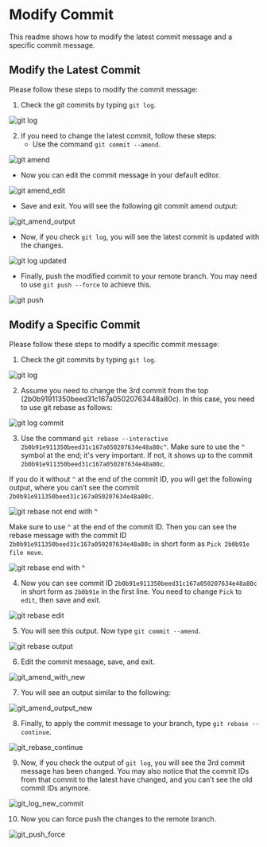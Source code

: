 # Modify Commit
This readme shows how to modify the latest commit message and a specific commit message.

## Modify the Latest Commit
Please follow these steps to modify the commit message:

1. Check the git commits by typing `git log`.

![git log](./images/git_log.png "git log")

2. If you need to change the latest commit, follow these steps:
   - Use the command `git commit --amend`.

![git amend](./images/git_amend.png "git amend")

   - Now you can edit the commit message in your default editor.

![git amend_edit](./images/git_amend_edit.png "git amend_edit")

   - Save and exit. You will see the following git commit amend output:

![git_amend_output](./images/git_amend_output.png "git_amend_output")

   - Now, if you check `git log`, you will see the latest commit is updated with the changes.

![git log updated](./images/git_log_updated.png "git log updated")

   - Finally, push the modified commit to your remote branch. You may need to use `git push --force` to achieve this.

![git push](./images/git_force_push.png "git force push")


## Modify a Specific Commit
Please follow these steps to modify a specific commit message:

1. Check the git commits by typing `git log`.

![git log](./images/git_log.png "git log")

2. Assume you need to change the 3rd commit from the top (2b0b91911350beed31c167a05020763448a80c). In this case, you need to use git rebase as follows:

![git log commit](./images/git_log_commit.png "git log commit")

3. Use the command `git rebase --interactive 2b0b91e911350beed31c167a050207634e48a80c^`. Make sure to use the `^` symbol at the end; it's very important. If not, it shows up to the commit `2b0b91e911350beed31c167a050207634e48a80c`.

If you do it without `^` at the end of the commit ID, you will get the following output, where you can’t see the commit `2b0b91e911350beed31c167a050207634e48a80c`.

![git rebase not end with ^](./images/git_rebase_wrong.png "git rebase not end with ^")

Make sure to use `^` at the end of the commit ID. Then you can see the rebase message with the commit ID `2b0b91e911350beed31c167a050207634e48a80c` in short form as `Pick 2b0b91e file move`.

![git rebase end with ^](./images/git_rebase_correct.png "git rebase end with ^")

4. Now you can see commit ID `2b0b91e911350beed31c167a050207634e48a80c` in short form as `2b0b91e` in the first line. You need to change `Pick` to `edit`, then save and exit.

![git rebase edit](./images/git_rebase_edit.png "git rebase edit")

5. You will see this output. Now type `git commit --amend`.

![git rebase output](./images/git_rebase_output.png "git rebase output")

6. Edit the commit message, save, and exit.

![git_amend_with_new](./images/git_amend_with_new.png "git_amend_with_new")

7. You will see an output similar to the following:

![git_amend_output_new](./images/git_amend_output_new.png "git_amend_output_new")

8. Finally, to apply the commit message to your branch, type `git rebase --continue`.

![git_rebase_continue](./images/git_rebase_continue.png "git_rebase_continue")

9. Now, if you check the output of `git log`, you will see the 3rd commit message has been changed. You may also notice that the commit IDs from that commit to the latest have changed, and you can’t see the old commit IDs anymore.

![git_log_new_commit](./images/git_log_new_commit.png "git_log_new_commit")

10. Now you can force push the changes to the remote branch.

![git_push_force](./images/git_push_force.png "git_push_force")
